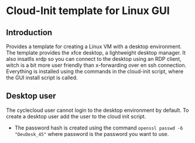 # Cloud-Init template for Linux GUI

## Introduction
Provides a template for creating a Linux VM with a desktop environment.  The template provides the xfce desktop, a lightweight desktop manager.   It also insatlls xrdp so you can connect to the desktop using an RDP client, witch is a bit more user friendly than x-forwarding over en ssh connection.  Everything is installed using the commands in the cloud-init script, where the GUI install script is called.

## Desktop user
The cyclecloud user cannot login to the desktop environment by default.  To create a desktop user add the user to the cloud init script.
- The password hash is created using the command ```openssl passwd -6 "DevDesk_45"``` where password is the password you want to use.

